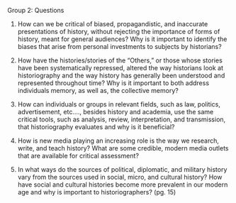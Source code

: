 Group 2: Questions
1.	How can we be critical of biased, propagandistic, and inaccurate presentations of history, without rejecting the importance of forms of history, meant for general audiences? Why is it important to identify the biases that arise from personal investments to subjects by historians?

2.	How have the histories/stories of the “Others,” or those whose stories have been systematically repressed, altered the way historians look at historiography and the way history has generally been understood and represented throughout time? Why is it important to both address individuals memory, as well as, the collective memory?

3.	How can individuals or groups in relevant fields, such as law, politics, advertisement, etc.…, besides history and academia, use the same critical tools, such as analysis, review, interpretation, and transmission, that historiography evaluates and why is it beneficial?

4.	How is new media playing an increasing role is the way we research, write, and teach history? What are some credible, modern media outlets that are available for critical assessment? 

5.	In what ways do the sources of political, diplomatic, and military history vary from the sources used in social, micro, and cultural history? How have social and cultural histories become more prevalent in our modern age and why is important to historiographers? (pg. 15)
